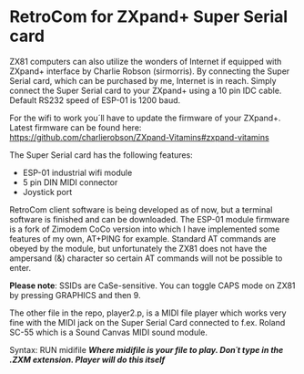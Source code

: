 # RetroCom for ZXpand+ Super Serial card

ZX81 computers can also utilize the wonders of Internet if equipped with ZXpand+ interface by Charlie Robson (sirmorris).
By connecting the Super Serial card, which can be purchased by me, Internet is in reach. Simply connect the Super Serial card to your ZXpand+ using a 10 pin IDC cable. Default RS232 speed of ESP-01 is 1200 baud.

For the wifi to work you´ll have to update the firmware of your ZXpand+. Latest firmware can be found here: https://github.com/charlierobson/ZXpand-Vitamins#zxpand-vitamins 

The Super Serial card has the following features:
* ESP-01 industrial wifi module
* 5 pin DIN MIDI connector
* Joystick port

RetroCom client software is being developed as of now, but a terminal software is finished and can be downloaded. The ESP-01 module firmware is a fork of Zimodem CoCo version into which I have implemented some features of my own, AT+PING for example. Standard AT commands are obeyed by the module, but unfortunately the ZX81 does not have the ampersand (&) character so certain AT commands will not be possible to enter.

**Please note**: SSIDs are CaSe-sensitive. You can toggle CAPS mode on ZX81 by pressing GRAPHICS and then 9.

The other file in the repo, player2.p, is a MIDI file player which works very fine with the MIDI jack on the Super Serial Card connected to f.ex. Roland SC-55 which is a Sound Canvas MIDI sound module.

Syntax: RUN midifile   ***Where midifile is your file to play. Don´t type in the .ZXM extension. Player will do this itself***
